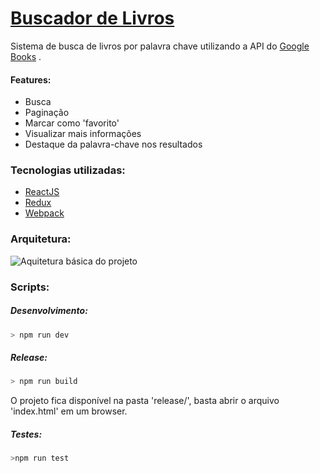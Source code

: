 # [Buscador de Livros](https://leaopedro.github.io/redux_books/release/)
Sistema de busca de livros por palavra chave utilizando a API do [Google Books](https://developers.google.com/books/) .

#### Features:
- Busca
- Paginação
- Marcar como 'favorito'
- Visualizar mais informações
- Destaque da palavra-chave nos resultados


### Tecnologias utilizadas:
- [ReactJS](https://facebook.github.io/react/)
- [Redux](http://redux.js.org/)
- [Webpack](https://webpack.github.io/)

### Arquitetura:
![Aquitetura básica do projeto](https://pedroleao.me/portfolio/dev/books/redux_arch.png)


### Scripts:

##### Desenvolvimento:
```bash
> npm run dev
```

##### Release:
```bash
> npm run build
```
O projeto fica disponível na pasta 'release/', basta abrir o arquivo 'index.html' em um browser.

##### Testes:
```bash
>npm run test

